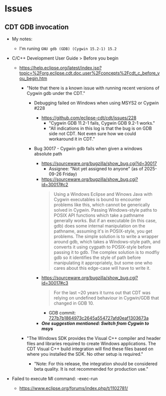 
# Issues

## CDT GDB invocation

- My notes:
  + I'm runing ```GNU gdb (GDB) (Cygwin 15.2-1) 15.2```


- C/C++ Development User Guide > Before you begin
  + https://help.eclipse.org/latest/index.jsp?topic=%2Forg.eclipse.cdt.doc.user%2Fconcepts%2Fcdt_c_before_you_begin.htm
    * "Note that there is a known issue with running recent versions of Cygwin gdb under the CDT."

      * Debugging failed on Windows when using MSYS2 or Cygwin #228
        * https://github.com/eclipse-cdt/cdt/issues/228
          * "Cygwin GDB 11.2-1 fails, Cygwin GDB 9.2-1 works."
          * "All indications in this log is that the bug is on GDB side not CDT. Not even sure how we could workaround it in CDT."

      * Bug 30017 - Cygwin gdb fails when given a windows absolute path
        * https://sourceware.org/bugzilla/show_bug.cgi?id=30017    
          * Assignee: "Not yet assigned to anyone" (as of 2025-09-26 Friday)
        * https://sourceware.org/bugzilla/show_bug.cgi?id=30017#c2
          > Using a Windows Eclipse and Winows Java with Cygwin executables is bound to encounter problems like this, which cannot be generically solved in Cygwin.
          > Passing Windows-style paths to POSIX API functions which take a pathname generally works.
          > But if an executable (in this case, gdb) does some internal manipulation on the pathname, assuming it's in POSIX-style, you get problems.
          > The simple solution is to write a wrapper around gdb, which takes a Windows-style path, and converts it using cygpath to POSIX-style before passing it to gdb.
          > The complex solution is to modfiy gdb so it identifies the style of path before manipulating it appropriately, but some one who cares about this edge-case will have to write it.
        * https://sourceware.org/bugzilla/show_bug.cgi?id=30017#c3
          > For the last ~20 years it turns out that CDT was relying on undefined behaviour in Cygwin/GDB that changed in GDB 10.
          * GDB commit: [727b7b1864973c2645a554727afd0eaf1303673a](https://sourceware.org/git/?p=binutils-gdb.git;a=commitdiff;h=727b7b1864973c2645a554727afd0eaf1303673a)
        * ___One suggestion mentioned: Switch from Cygwin to msys___

    * "The Windows SDK provides the Visual C++ compiler and header files and libraries required to create Windows applications. The CDT Visual C++ build integration will find these files based on where you installed the SDK. No other setup is required."
      * "Note: For this release, the integration should be considered beta quality. It is not recommended for production use."


- Failed to execute MI command: -exec-run
  + https://www.eclipse.org/forums/index.php/t/1102781/
 
